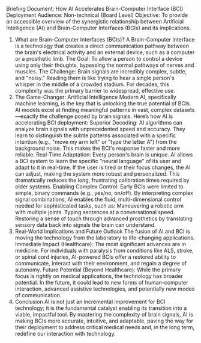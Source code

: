 Briefing Document: How AI Accelerates Brain-Computer Interface (BCI) Deployment
Audience: Non-technical (Board Level)
Objective: To provide an accessible overview of the synergistic relationship between Artificial Intelligence (AI) and Brain-Computer Interfaces (BCIs) and its implications.
1. What are Brain-Computer Interfaces (BCIs)?
A Brain-Computer Interface is a technology that creates a direct communication pathway between the brain's electrical activity and an external device, such as a computer or a prosthetic limb.
The Goal: To allow a person to control a device using only their thoughts, bypassing the normal pathways of nerves and muscles.
The Challenge: Brain signals are incredibly complex, subtle, and "noisy." Reading them is like trying to hear a single person's whisper in the middle of a crowded stadium. For decades, this complexity was the primary barrier to widespread, effective use.
2. The Game-Changer: Artificial Intelligence
Modern AI, specifically machine learning, is the key that is unlocking the true potential of BCIs. AI models excel at finding meaningful patterns in vast, complex datasets—exactly the challenge posed by brain signals.
Here’s how AI is accelerating BCI deployment:
Superior Decoding: AI algorithms can analyze brain signals with unprecedented speed and accuracy. They learn to distinguish the subtle patterns associated with a specific intention (e.g., "move my arm left" or "type the letter A") from the background noise. This makes the BCI's response faster and more reliable.
Real-Time Adaptation: Every person's brain is unique. AI allows a BCI system to learn the specific "neural language" of its user and adapt to it in real-time. If the user is tired or their focus changes, the AI can adjust, making the system more robust and personalized. This dramatically reduces the long, frustrating calibration times required by older systems.
Enabling Complex Control: Early BCIs were limited to simple, binary commands (e.g., yes/no, on/off). By interpreting complex signal combinations, AI enables the fluid, multi-dimensional control needed for sophisticated tasks, such as:
Maneuvering a robotic arm with multiple joints.
Typing sentences at a conversational speed.
Restoring a sense of touch through advanced prosthetics by translating sensory data back into signals the brain can understand.
3. Real-World Implications and Future Outlook
The fusion of AI and BCI is moving the technology from the laboratory to life-changing applications.
Immediate Impact (Healthcare): The most significant advances are in medicine. For individuals with paralysis from conditions like ALS, stroke, or spinal cord injuries, AI-powered BCIs offer a restored ability to communicate, interact with their environment, and regain a degree of autonomy.
Future Potential (Beyond Healthcare): While the primary focus is rightly on medical applications, the technology has broader potential. In the future, it could lead to new forms of human-computer interaction, advanced assistive technologies, and potentially new modes of communication.
4. Conclusion
AI is not just an incremental improvement for BCI technology; it is the fundamental catalyst enabling its transition into a viable, impactful tool. By mastering the complexity of brain signals, AI is making BCIs more accurate, intuitive, and adaptable, paving the way for their deployment to address critical medical needs and, in the long term, redefine our interaction with technology.
